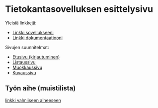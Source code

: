 # Tietokantasovelluksen esittelysivu

Yleisiä linkkejä:

* [Linkki sovellukseeni](http://saratolv.users.cs.helsinki.fi/tsoha/kirjautuminen)
* [Linkki dokumentaatiooni](https://github.com/Maethorr/Tsoha-Bootstrap/blob/master/doc/dokumentaatio.pdf)

Sivujen suunnitelmat:
* [Etusivu (kirjautuminen)](http://saratolv.users.cs.helsinki.fi/tsoha/suunnitelmat/kirjautuminen)
* [Listaussivu](http://saratolv.users.cs.helsinki.fi/tsoha/suunnitelmat/muistilista)
* [Muokkaussivu](http://saratolv.users.cs.helsinki.fi/tsoha/suunnitelmat/muokkaa/1)
* [Kuvaussivu](http://saratolv.users.cs.helsinki.fi/tsoha/suunnitelmat/kuvaus/1)

## Työn aihe (muistilista)

[linkki valmiiseen aiheeseen](http://advancedkittenry.github.io/suunnittelu_ja_tyoymparisto/aiheet/Muistilista.html)
